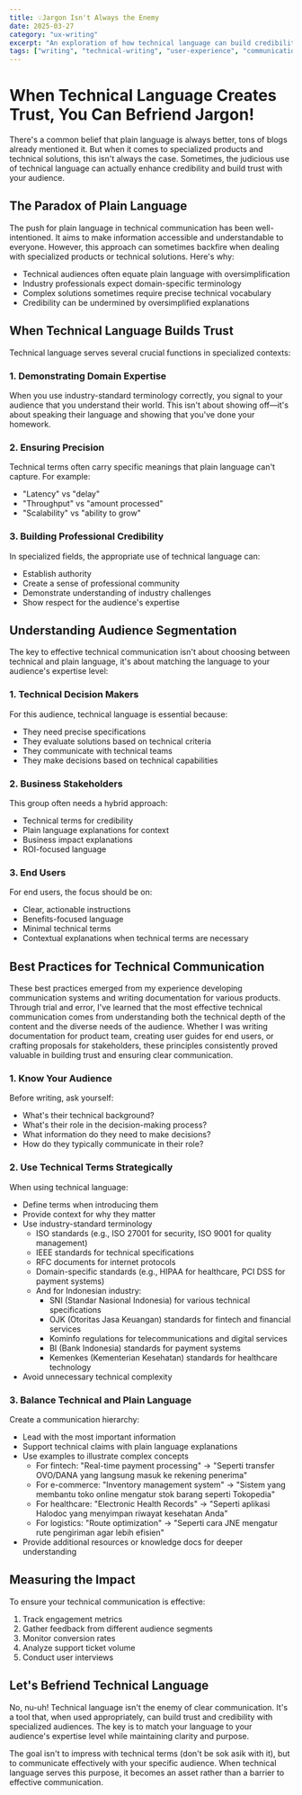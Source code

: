 ```yaml
---
title: 💡Jargon Isn't Always the Enemy
date: 2025-03-27
category: "ux-writing"
excerpt: "An exploration of how technical language can build credibility and trust in specialized products, and how to balance expertise-appropriate communication for different user segments."
tags: ["writing", "technical-writing", "user-experience", "communication"]
---
```


# When Technical Language Creates Trust, You Can Befriend Jargon!

There's a common belief that plain language is always better, tons of blogs already mentioned it. But when it comes to specialized products and technical solutions, this isn't always the case. Sometimes, the judicious use of technical language can actually enhance credibility and build trust with your audience.

## The Paradox of Plain Language

The push for plain language in technical communication has been well-intentioned. It aims to make information accessible and understandable to everyone. However, this approach can sometimes backfire when dealing with specialized products or technical solutions. Here's why:

- Technical audiences often equate plain language with oversimplification
- Industry professionals expect domain-specific terminology
- Complex solutions sometimes require precise technical vocabulary
- Credibility can be undermined by oversimplified explanations

## When Technical Language Builds Trust

Technical language serves several crucial functions in specialized contexts:

### 1. Demonstrating Domain Expertise

When you use industry-standard terminology correctly, you signal to your audience that you understand their world. This isn't about showing off—it's about speaking their language and showing that you've done your homework.

### 2. Ensuring Precision

Technical terms often carry specific meanings that plain language can't capture. For example:
- "Latency" vs "delay"
- "Throughput" vs "amount processed"
- "Scalability" vs "ability to grow"

### 3. Building Professional Credibility

In specialized fields, the appropriate use of technical language can:
- Establish authority
- Create a sense of professional community
- Demonstrate understanding of industry challenges
- Show respect for the audience's expertise

## Understanding Audience Segmentation

The key to effective technical communication isn't about choosing between technical and plain language, it's about matching the language to your audience's expertise level:

### 1. Technical Decision Makers

For this audience, technical language is essential because:
- They need precise specifications
- They evaluate solutions based on technical criteria
- They communicate with technical teams
- They make decisions based on technical capabilities

### 2. Business Stakeholders

This group often needs a hybrid approach:
- Technical terms for credibility
- Plain language explanations for context
- Business impact explanations
- ROI-focused language

### 3. End Users

For end users, the focus should be on:
- Clear, actionable instructions
- Benefits-focused language
- Minimal technical terms
- Contextual explanations when technical terms are necessary

## Best Practices for Technical Communication

These best practices emerged from my experience developing communication systems and writing documentation for various products. Through trial and error, I've learned that the most effective technical communication comes from understanding both the technical depth of the content and the diverse needs of the audience. Whether I was writing documentation for product team, creating user guides for end users, or crafting proposals for stakeholders, these principles consistently proved valuable in building trust and ensuring clear communication.

### 1. Know Your Audience

Before writing, ask yourself:
- What's their technical background?
- What's their role in the decision-making process?
- What information do they need to make decisions?
- How do they typically communicate in their role?

### 2. Use Technical Terms Strategically

When using technical language:
- Define terms when introducing them
- Provide context for why they matter
- Use industry-standard terminology
  - ISO standards (e.g., ISO 27001 for security, ISO 9001 for quality management)
  - IEEE standards for technical specifications
  - RFC documents for internet protocols
  - Domain-specific standards (e.g., HIPAA for healthcare, PCI DSS for payment systems)
  - And for Indonesian industry:
    - SNI (Standar Nasional Indonesia) for various technical specifications
    - OJK (Otoritas Jasa Keuangan) standards for fintech and financial services
    - Kominfo regulations for telecommunications and digital services
    - BI (Bank Indonesia) standards for payment systems
    - Kemenkes (Kementerian Kesehatan) standards for healthcare technology
- Avoid unnecessary technical complexity

### 3. Balance Technical and Plain Language

Create a communication hierarchy:
- Lead with the most important information
- Support technical claims with plain language explanations
- Use examples to illustrate complex concepts
  - For fintech: "Real-time payment processing" → "Seperti transfer OVO/DANA yang langsung masuk ke rekening penerima"
  - For e-commerce: "Inventory management system" → "Sistem yang membantu toko online mengatur stok barang seperti Tokopedia"
  - For healthcare: "Electronic Health Records" → "Seperti aplikasi Halodoc yang menyimpan riwayat kesehatan Anda"
  - For logistics: "Route optimization" → "Seperti cara JNE mengatur rute pengiriman agar lebih efisien"
- Provide additional resources or knowledge docs for deeper understanding

## Measuring the Impact

To ensure your technical communication is effective:

1. Track engagement metrics
2. Gather feedback from different audience segments
3. Monitor conversion rates
4. Analyze support ticket volume
5. Conduct user interviews

## Let's Befriend Technical Language

No, nu-uh! Technical language isn't the enemy of clear communication. It's a tool that, when used appropriately, can build trust and credibility with specialized audiences. The key is to match your language to your audience's expertise level while maintaining clarity and purpose.

The goal isn't to impress with technical terms (don't be sok asik with it), but to communicate effectively with your specific audience. When technical language serves this purpose, it becomes an asset rather than a barrier to effective communication.